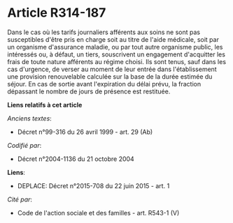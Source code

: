 # Article R314-187

Dans le cas où les tarifs journaliers afférents aux soins ne sont pas susceptibles d'être pris en charge soit au titre de
l'aide médicale, soit par un organisme d'assurance maladie, ou par tout autre organisme public, les intéressés ou, à défaut,
un tiers, souscrivent un engagement d'acquitter les frais de toute nature afférents au régime choisi. Ils sont tenus, sauf
dans les cas d'urgence, de verser au moment de leur entrée dans l'établissement une provision renouvelable calculée sur la
base de la durée estimée du séjour. En cas de sortie avant l'expiration du délai prévu, la fraction dépassant le nombre de
jours de présence est restituée.

**Liens relatifs à cet article**

_Anciens textes_:

  - Décret n°99-316 du 26 avril 1999 - art. 29 (Ab)

_Codifié par_:

  - Décret n°2004-1136 du 21 octobre 2004

**Liens**:

  - DEPLACE: Décret n°2015-708 du 22 juin 2015 - art. 1

_Cité par_:

  - Code de l'action sociale et des familles - art. R543-1 (V)
